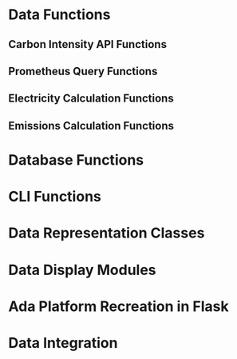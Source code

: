 # Data Functions



## Carbon Intensity API Functions

## Prometheus Query Functions

## Electricity Calculation Functions

## Emissions Calculation Functions

# Database Functions

# CLI Functions

# Data Representation Classes 

# Data Display Modules

# Ada Platform Recreation in Flask

# Data Integration